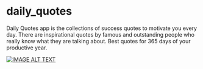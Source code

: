 # daily_quotes

Daily Quotes app is the collections of success quotes to motivate you every day. There are inspirational quotes by famous and outstanding people who really know what they are talking about. Best quotes for 365 days of your productive year.

[![IMAGE ALT TEXT](https://img.youtube.com/vi/bmtQmMiMkE4/0.jpg)](https://youtu.be/bmtQmMiMkE4 "Daily Quotes Demo")

